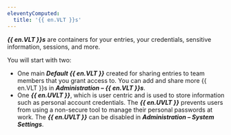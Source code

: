 ```yaml
---
eleventyComputed:
  title: '{{ en.VLT }}s'
---
```

***{{ en.VLT }}s*** are containers for your entries, your credentials, sensitive information, sessions, and more.  

You will start with two:  

* One main ***Default {{ en.VLT }}*** created for sharing entries to team members that you grant access to. You can add and share more {{ en.VLT }}s in ***Administration – {{ en.VLT }}s***.  
* One ***{{ en.UVLT }}***, which is user centric and is used to store information such as personal account credentials. The ***{{ en.UVLT }}*** prevents users from using a non-secure tool to manage their personal passwords at work. The ***{{ en.UVLT }}*** can be disabled in ***Administration – System Settings***.
